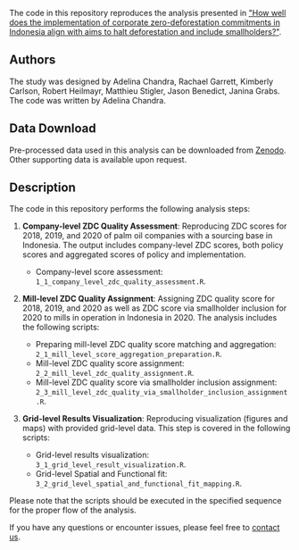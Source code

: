 The code in this repository reproduces the analysis presented in ["How well does the implementation of corporate zero-deforestation commitments in Indonesia align with aims to halt deforestation and include smallholders?"](https://iopscience.iop.org/article/10.1088/1748-9326/ad33d1).

## Authors
The study was designed by Adelina Chandra, Rachael Garrett, Kimberly Carlson, Robert Heilmayr, Matthieu Stigler, Jason Benedict, Janina Grabs. The code was written by Adelina Chandra.

## Data Download

Pre-processed data used in this analysis can be downloaded from [Zenodo](https://zenodo.org/records/10609765). Other supporting data is available upon request.

## Description

The code in this repository performs the following analysis steps:

1. **Company-level ZDC Quality Assessment**: Reproducing ZDC scores for 2018, 2019, and 2020 of palm oil companies with a sourcing base in Indonesia. The output includes company-level ZDC scores, both policy scores and aggregated scores of policy and implementation.
   - Company-level score assessment: `1_1_company_level_zdc_quality_assessment.R`.

3. **Mill-level ZDC Quality Assignment**: Assigning ZDC quality score for 2018, 2019, and 2020 as well as ZDC score via smallholder inclusion for 2020 to mills in operation in Indonesia in 2020. The analysis includes the following scripts:
   - Preparing mill-level ZDC quality score matching and aggregation: `2_1_mill_level_score_aggregation_preparation.R`.
   - Mill-level ZDC quality score assignment: `2_2_mill_level_zdc_quality_assignment.R`.
   - Mill-level ZDC quality score via smallholder inclusion assignment: `2_3_mill_level_zdc_quality_via_smallholder_inclusion_assignment.R`.

4. **Grid-level Results Visualization**: Reproducing visualization (figures and maps) with provided grid-level data. This step is covered in the following scripts:
   - Grid-level results visualization: `3_1_grid_level_result_visualization.R`.
   - Grid-level Spatial and Functional fit: `3_2_grid_level_spatial_and_functional_fit_mapping.R`.

Please note that the scripts should be executed in the specified sequence for the proper flow of the analysis.

If you have any questions or encounter issues, please feel free to [contact us](mailto:adelinachandra@gmail.com).
